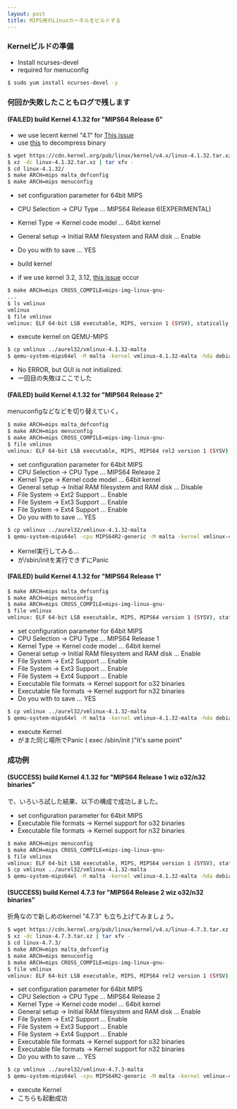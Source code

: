```yaml
---
layout: post
title: MIPS用のLinuxカーネルをビルドする
---
```


### Kernelビルドの準備

- Install ncurses-devel
- required for menuconfig

```bash
$ sudo yum install ncurses-devel -y
```

### 何回か失敗したこともログで残します

#### (FAILED) build Kernel 4.1.32 for "MIPS64 Release 6"

- we use lecent kernel "4.1" for [This issue](https://www.linux-mips.org/archives/linux-mips/2015-07/msg00275.html)
- use [this](http://qiita.com/ymaru/items/87fbc4e68f5995d3964c) to decompress binary 

```bash
$ wget https://cdn.kernel.org/pub/linux/kernel/v4.x/linux-4.1.32.tar.xz
$ xz -dc linux-4.1.32.tar.xz | tar xfv -
$ cd linux-4.1.32/
$ make ARCH=mips malta_defconfig
$ make ARCH=mips menuconfig
```
<!--break-->
- set configuration parameter for 64bit MIPS
 - CPU Selection -> CPU Type ... MIPS64 Release 6(EXPERIMENTAL)
 - Kernel Type -> Kernel code model ... 64bit kernel
 - General setup -> Initial RAM filesystem and RAM disk ... Enable
 - Do you with to save ... YES


- build kernel
 - if we use kernel 3.2, 3.12, [this issue](https://www.linux-mips.org/archives/linux-mips/2015-07/msg00275.html) occur


```bash
$ make ARCH=mips CROSS_COMPILE=mips-img-linux-gnu-
...
$ ls vmlinux
vmlinux
$ file vmlinux
vmlinux: ELF 64-bit LSB executable, MIPS, version 1 (SYSV), statically linked, BuildID[sha1]=8a6d147d98c40f5efdb92107670eb45cd83e9054, with unknown capability 0x756e670000000f41 = 0x304000000070100, not stripped
```

- execute kernel on QEMU-MIPS

```bash
$ cp vmlinux ../aurel32/vmlinux-4.1.32-malta
$ qemu-system-mips64el -M malta -kernel vmlinux-4.1.32-malta -hda debian_squeeze_mipsel_standard.qcow2 -append "root=/dev/sda1 console=tty0" -display gtk
```

- No ERROR, but GUI is not initialized.
 - 一回目の失敗はここでした


#### (FAILED) build Kernel 4.1.32 for "MIPS64 Release 2"

menuconfigなどなどを切り替えていく。

```bash
$ make ARCH=mips malta_defconfig
$ make ARCH=mips menuconfig
$ make ARCH=mips CROSS_COMPILE=mips-img-linux-gnu-
$ file vmlinux
vmlinux: ELF 64-bit LSB executable, MIPS, MIPS64 rel2 version 1 (SYSV), statically linked, BuildID[sha1]=92aa3170ee44f672ef0930abd69c7b01ec98def1, with unknown capability 0x756e670000000f41 = 0x304000000070100, not stripped
```

- set configuration parameter for 64bit MIPS
 - CPU Selection -> CPU Type ... MIPS64 Release 2
 - Kernel Type -> Kernel code model ... 64bit kernel
 - General setup -> Initial RAM filesystem and RAM disk ... Disable
 - File System -> Ext2 Support ... Enable
 - File System -> Ext3 Support ... Enable
 - File System -> Ext4 Support ... Enable
 - Do you with to save ... YES

```bash
$ cp vmlinux ../aurel32/vmlinux-4.1.32-malta
$ qemu-system-mips64el -cpu MIPS64R2-generic -M malta -kernel vmlinux-4.1.32-malta -hda debian_squeeze_mipsel_standard.qcow2 -append "root=/dev/sda1 console=tty0" -display gtk
```

- Kernel実行してみる…
 - が/sbin/initを実行できずにPanic


#### (FAILED) build Kernel 4.1.32 for "MIPS64 Release 1"


```bash
$ make ARCH=mips malta_defconfig
$ make ARCH=mips menuconfig
$ make ARCH=mips CROSS_COMPILE=mips-img-linux-gnu-
$ file vmlinux
vmlinux: ELF 64-bit LSB executable, MIPS, MIPS64 version 1 (SYSV), statically linked, BuildID[sha1]=8b96201d58105ceab4748a824a0eb07e70017a00, with unknown capability 0x756e670000000f41 = 0x304000000070100, not stripped
```

- set configuration parameter for 64bit MIPS
 - CPU Selection -> CPU Type ... MIPS64 Release 1
 - Kernel Type -> Kernel code model ... 64bit kernel
 - General setup -> Initial RAM filesystem and RAM disk ... Enable
 - File System -> Ext2 Support ... Enable
 - File System -> Ext3 Support ... Enable
 - File System -> Ext4 Support ... Enable
 - Executable file formats -> Kernel support for o32 binaries
 - Executable file formats -> Kernel support for n32 binaries
 - Do you with to save ... YES

```bash
$ cp vmlinux ../aurel32/vmlinux-4.1.32-malta
$ qemu-system-mips64el -M malta -kernel vmlinux-4.1.32-malta -hda debian_squeeze_mipsel_standard.qcow2 -append "root=/dev/sda1 console=tty0" -display gtk
```

- execute Kernel
 - がまた同じ場所でPanic ( exec /sbin/init )"It's same point"

### 成功例

#### (SUCCESS) build Kernel 4.1.32 for "MIPS64 Release 1 wiz o32/n32 binaries"

で、いろいろ試した結果、以下の構成で成功しました。

- set configuration parameter for 64bit MIPS
 - Executable file formats -> Kernel support for o32 binaries
 - Executable file formats -> Kernel support for n32 binaries

```bash
$ make ARCH=mips menuconfig
$ make ARCH=mips CROSS_COMPILE=mips-img-linux-gnu-
$ file vmlinux
vmlinux: ELF 64-bit LSB executable, MIPS, MIPS64 version 1 (SYSV), statically linked, BuildID[sha1]=8b96201d58105ceab4748a824a0eb07e70017a00, with unknown capability 0x756e670000000f41 = 0x304000000070100, not stripped
$ cp vmlinux ../aurel32/vmlinux-4.1.32-malta
$ qemu-system-mips64el -M malta -kernel vmlinux-4.1.32-malta -hda debian_squeeze_mipsel_standard.qcow2 -append "root=/dev/sda1 console=tty0" -display gtk
```

#### (SUCCESS) build Kernel 4.7.3 for "MIPS64 Release 2 wiz o32/n32 binaries"

折角なので新しめのkernel "4.7.3" も立ち上げてみましょう。

```bash
$ wget https://cdn.kernel.org/pub/linux/kernel/v4.x/linux-4.7.3.tar.xz
$ xz -dc linux-4.7.3.tar.xz | tar xfv -
$ cd linux-4.7.3/
$ make ARCH=mips malta_defconfig
$ make ARCH=mips menuconfig
$ make ARCH=mips CROSS_COMPILE=mips-img-linux-gnu-
$ file vmlinux
vmlinux: ELF 64-bit LSB executable, MIPS, MIPS64 rel2 version 1 (SYSV), statically linked, BuildID[sha1]=b673fc1393b525e03c180afc6e2b113a7894ea32, with unknown capability 0x756e670000000f41 = 0x304000000070100, not stripped
```

- set configuration parameter for 64bit MIPS
 - CPU Selection -> CPU Type ... MIPS64 Release 2
 - Kernel Type -> Kernel code model ... 64bit kernel
 - General setup -> Initial RAM filesystem and RAM disk ... Enable
 - File System -> Ext2 Support ... Enable
 - File System -> Ext3 Support ... Enable
 - File System -> Ext4 Support ... Enable
 - Executable file formats -> Kernel support for o32 binaries
 - Executable file formats -> Kernel support for n32 binaries
 - Do you with to save ... YES

```bash
$ cp vmlinux ../aurel32/vmlinux-4.7.3-malta
$ qemu-system-mips64el -cpu MIPS64R2-generic -M malta -kernel vmlinux-4.7.3-malta -hda debian_squeeze_mipsel_standard.qcow2 -append "root=/dev/sda1 console=tty0" -display gtk
```

- execute Kernel
 - こちらも起動成功


